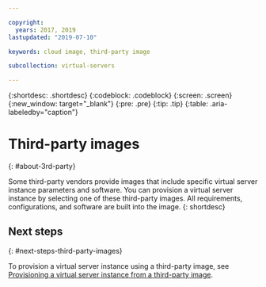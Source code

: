 ```yaml
---

copyright:
  years: 2017, 2019
lastupdated: "2019-07-10"

keywords: cloud image, third-party image

subcollection: virtual-servers

---
```


{:shortdesc: .shortdesc}
{:codeblock: .codeblock}
{:screen: .screen}
{:new_window: target="_blank"}
{:pre: .pre}
{:tip: .tip}
{:table: .aria-labeledby="caption"}

# Third-party images
{: #about-3rd-party}

Some third-party vendors provide images that include specific virtual server instance parameters and software. You can provision a virtual server instance by selecting one of these third-party images. All requirements, configurations, and software are built into the image.
{: shortdesc}

## Next steps
{: #next-steps-third-party-images}

To provision a virtual server instance using a third-party image, see [Provisioning a virtual server instance from a third-party image](/docs/virtual-servers?topic=virtual-servers-ordering-3P).

